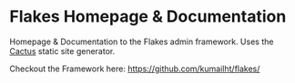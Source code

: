 # Flakes Homepage & Documentation
Homepage & Documentation to the Flakes admin framework. Uses the [Cactus](https://github.com/koenbok/Cactus) static site generator. 

Checkout the Framework here:
https://github.com/kumailht/flakes/
